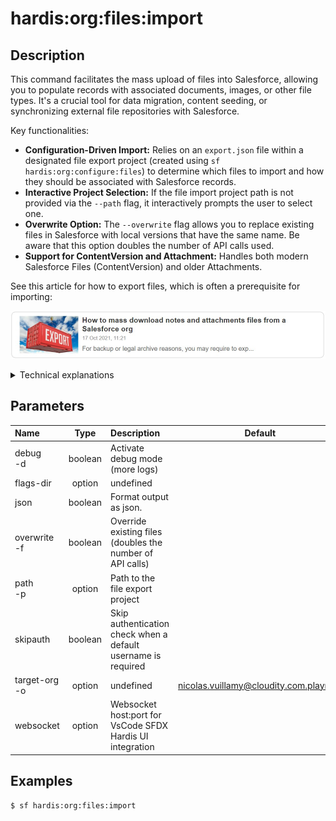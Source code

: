<!-- This file has been generated with command 'sf hardis:doc:plugin:generate'. Please do not update it manually or it may be overwritten -->
# hardis:org:files:import

## Description


This command facilitates the mass upload of files into Salesforce, allowing you to populate records with associated documents, images, or other file types. It's a crucial tool for data migration, content seeding, or synchronizing external file repositories with Salesforce.

Key functionalities:

- **Configuration-Driven Import:** Relies on an `export.json` file within a designated file export project (created using `sf hardis:org:configure:files`) to determine which files to import and how they should be associated with Salesforce records.
- **Interactive Project Selection:** If the file import project path is not provided via the `--path` flag, it interactively prompts the user to select one.
- **Overwrite Option:** The `--overwrite` flag allows you to replace existing files in Salesforce with local versions that have the same name. Be aware that this option doubles the number of API calls used.
- **Support for ContentVersion and Attachment:** Handles both modern Salesforce Files (ContentVersion) and older Attachments.

See this article for how to export files, which is often a prerequisite for importing:

[![How to mass download notes and attachments files from a Salesforce org](https://github.com/hardisgroupcom/sfdx-hardis/raw/main/docs/assets/images/article-mass-download.jpg)](https://nicolas.vuillamy.fr/how-to-mass-download-notes-and-attachments-files-from-a-salesforce-org-83a028824afd)

<details markdown="1">
<summary>Technical explanations</summary>

The command's technical implementation involves:

- **FilesImporter Class:** The core logic is encapsulated within the `FilesImporter` class, which orchestrates the entire import process.
- **File System Scan:** Scans the local file system within the configured project directory to identify files for import.
- **Salesforce API Interaction:** Uses Salesforce APIs (e.g., ContentVersion, Attachment) to upload files and associate them with records.
- **Configuration Loading:** Reads the `export.json` file to get the import configuration, including SOQL queries to identify parent records for file association.
- **Interactive Prompts:** Uses `selectFilesWorkspace` to allow the user to choose a file import project and `prompts` for confirming the overwrite behavior.
- **Error Handling:** Includes mechanisms to handle potential errors during the import process, such as API limits or file upload failures.
</details>


## Parameters

| Name              |  Type   | Description                                                   |                Default                 | Required | Options |
|:------------------|:-------:|:--------------------------------------------------------------|:--------------------------------------:|:--------:|:-------:|
| debug<br/>-d      | boolean | Activate debug mode (more logs)                               |                                        |          |         |
| flags-dir         | option  | undefined                                                     |                                        |          |         |
| json              | boolean | Format output as json.                                        |                                        |          |         |
| overwrite<br/>-f  | boolean | Override existing files (doubles the number of API calls)     |                                        |          |         |
| path<br/>-p       | option  | Path to the file export project                               |                                        |          |         |
| skipauth          | boolean | Skip authentication check when a default username is required |                                        |          |         |
| target-org<br/>-o | option  | undefined                                                     | nicolas.vuillamy@cloudity.com.playnico |          |         |
| websocket         | option  | Websocket host:port for VsCode SFDX Hardis UI integration     |                                        |          |         |

## Examples

```shell
$ sf hardis:org:files:import
```


